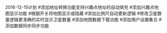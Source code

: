 2016-12-15计划
#添加地址转换功能支持兴趣点地址的自动填充
#添加兴趣点地图显示功能
#根据开关将地图显示或隐藏
#添加比例尺自动更新逻辑
#修改卫星数量逻辑更准确的实时显示卫星数量
#添加地图数据下载功能
#添加用户设置集合
#添加数据同步同步功能